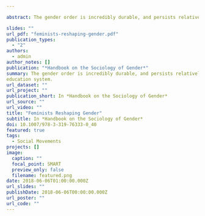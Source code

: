 ```yaml
---

abstract: The gender order is incredibly durable, and persists relatively unchanged despite major cultural and structural changes. Feminists, however, have collectively mobilized to change some aspects of the gender structure. Over hundreds of years, participants in the U.S. feminist movement have advanced women’s position in the workplace, home, and economy. Feminists have challenged social institutions such as the nuclear family, interpersonal relationships privileging men, and the gender binary. Over the years, feminists helped win woman suffrage, they shaped social policy during the New Deal, they helped win the right to birth control and safe and accessible abortion, they raised awareness about the harms of sexual harassment and gendered violence, and helped draft and pass laws around equal pay and access to work, among other wins. Using a range of tactics, from community-based groups, to protest and Internet organizing, feminists have unquestionably improved women’s position in society. Scholarship about feminist movements has also pushed social movement scholarship in new directions, emphasizing a diversity of targets and tactics, focusing on movement continuity over time, and foregrounding the importance of community-building and other extra-political activities in the maintenance and growth of social movements. Areas for additional research include a deeper empirical and theoretical analysis of the intersectional nature of feminism and more attention to the heterogeneity of women’s experiences. Greater methodological diversity in the study of feminist movements would offer a more robust understanding of the movement, including a better grasp of the cultural and discursive outcomes of feminist movements and those like them. 

slides: ""
url_pdf: "feminists-reshaping-gender.pdf"
publication_types:
  - "2"
authors:
  - admin
author_notes: []
publication: "*Handbook on the Sociology of Gender*"
summary: The gender order is incredibly durable, and persists relatively unchanged despite major cultural and structural changes. Feminists, however, have collectively mobilized to change some aspects of the gender structure. This chapter traces that history and looks to the future.
education system. 
url_dataset: ""
url_project: ""
publication_short: In *Handbook on the Sociology of Gender*
url_source: ""
url_video: ""
title: "Feminists Reshaping Gender"
subtitle: In *Handbook on the Sociology of Gender*
doi: 10.1007/978-3-319-76333-0_40
featured: true
tags:
  - Social Movements
projects: []
image:
  caption: ""
  focal_point: SMART
  preview_only: false
  filename: featured.png
date: 2018-06-06T01:00:00.000Z
url_slides: ""
publishDate: 2018-06-06T00:00:00.000Z
url_poster: ""
url_code: ""
---
```


